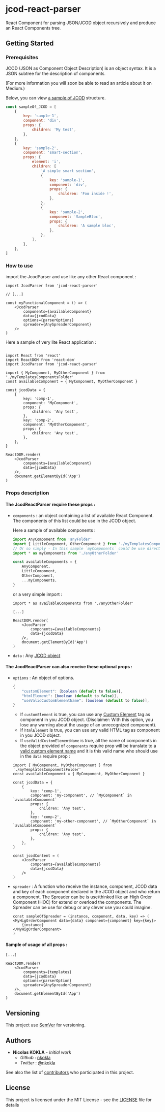 # jcod-react-parser

React Component for parsing JSON/JCOD object recursively and produce an React Components tree.

## Getting Started

### Prerequisites

JCOD (JSON as Component Object Description) is an object syntax. It is a JSON subtree for the description of components.

(For more information you will soon be able to read an article about it on Medium.)

Below, you can view [a sample of JCOD](#sample-of-jcod) structure.

```javascript
const sampleOf_JCOD = [
    {
        key: 'sample-1',
        component: 'div',
        props: {
            children: 'My test',
        },
    },
    {
        key: 'sample-2',
        component: 'smart-section',
        props: {
            element: 'i',
            children: [
                'A simple smart section',
                {
                    key: 'sample-1',
                    component: 'div',
                    props: {
                        children: 'Foo inside !',
                    },
                },
                {
                    key: 'sample-2',
                    component: 'SampleBloc',
                    props: {
                        children: 'A sample bloc',
                    },
                },
            ],
        },
    },
]
```

### How to use

import the JcodParser and use like any other React component :

```JSX
import JcodParser from 'jcod-react-parser'

// [...]

const myFunctionalComponent = () => (
    <JcodParser
        components={availableComponent}
        data={jcodData}
        options={parserOptions}
        spreader={AnySpreaderComponent}
    />
)
```

Here a sample of very lite React application :

```JSX

import React from 'react'
import ReactDOM from 'react-dom'
import JcodParser from 'jcod-react-parser'

import { MyComponent, MyOtherComponent } from './myTemplatesComponentsFolder'
const availableComponent = { MyComponent, MyOtherComponent }

const jcodData = {
    {
        key: 'comp-1',
        component: 'MyComponent',
        props: {
            children: 'Any test',
        },
        key: 'comp-2',
        component: 'MyOtherComponent',
        props: {
            children: 'Any test',
        },
    },
}

ReactDOM.render(
    <JcodParser
        components={availableComponent}
        data={jcodData}
    />,
    document.getElementById('App')
)

```

### Props description

#### The JcodReactParser require these props :

-   `components` : an object containing a list of available React Component. The components of this list could be use in the JCOD object.

    Here a sample of available components :

    ```JavaScript
    import AnyComponent from 'anyFolder'
    import { LittleComponent, OtherComponent } from './myTemplatesComponentsFolder'
    // Or so simply - In this sample `myComponents` could be use directly as value of `components` props :
    import * as myComponents from './anyOtherFolder'

    const availableComponents = {
        AnyComponent,
        LittleComponent,
        OtherComponent,
        ...myComponents,
    }
    ```

    or a very simple import :

    ```JSX
    import * as availableComponents from './anyOtherFolder'

    [...]

    ReactDOM.render(
        <JcodParser
            components={availableComponents}
            data={jcodData}
        />,
        document.getElementById('App')
    )

    ```

-   `data` : Any [JCOD object](#prerequisites)

#### The JcodReactParser can also receive these optional props :

-   `options` : An object of options.

    ```JavaScript
    {
        "customElement": [boolean (default to false)],
        "htmlElement": [boolean (default to false)],
        "useValidCustomElementName": [boolean (default to false)],
    }
    ```

    -   If `customElement` is true, you can use any [Custom Element](https://developer.mozilla.org/en-US/docs/Web/Web_Components/Using_custom_elements) tag as component in you JCOD object. (Disclaimer: With this option, you lose any warning about the usage of an unrecognized component).
    -   If `htmlElement` is true, you can use any valid HTML tag as component in you JCOD object.
    -   If `useValidCustomElementName` is true, all the name of components in the object provided of `components` require prop will be translate to a [valid custom element name](http://w3c.github.io/webcomponents/spec/custom/#valid-custom-element-name) and it is this valid name who should use in the `data` require prop :

    ```JSX
    import { MyComponent, MyOtherComponent } from './myTemplatesComponentsFolder'
    const availableComponent = { MyComponent, MyOtherComponent }

    const jcodData = {
        {
            key: 'comp-1',
            component: 'my-component', // `MyComponent` in `availableComponent`
            props: {
                children: 'Any test',
            },
            key: 'comp-2',
            component: 'my-other-component', // `MyOtherComponent` in `availableComponent`
            props: {
                children: 'Any test',
            },
        },
    }

    const jcodContent = (
        <JcodParser
            components={availableComponents}
            data={jcodData}
        />
    )
    ```

-   `spreader` : A function who receive the instance, component, JCOD data and key of each component declared in the JCOD object and who return a component. The Spreader can be is use/thinked like an High Order Component (HOC) for extend or overload the components. The Spreader can be use for debug or any clever use you could imagine.

    ```JSX
    const sampleOfSpreader = (instance, component, data, key) => (
    <MyHigOrderComponent data={data} component={component} key={key}>
        {instance}
    </MyHigOrderComponent>
    )
    ```

#### Sample of usage of all props :

```JSX
[...]

ReactDOM.render(
    <JcodParser
        components={templates}
        data={jcodData}
        options={parserOption}
        spreader={AnySpreaderComponent}
    />,
    document.getElementById('App')
)

```

## Versioning

This project use [SemVer](http://semver.org/) for versioning.

## Authors

-   **Nicolas KOKLA** - _Initial work_
    -   _Github_ : [nkokla](https://github.com/nkokla)
    -   _Twitter_ : [@nkokla](https://twitter.com/nkokla)

See also the list of [contributors](https://github.com/nkokla/jcod-react-parser/contributors) who participated in this project.

## License

This project is licensed under the MIT License - see the [LICENSE](LICENSE) file for details
